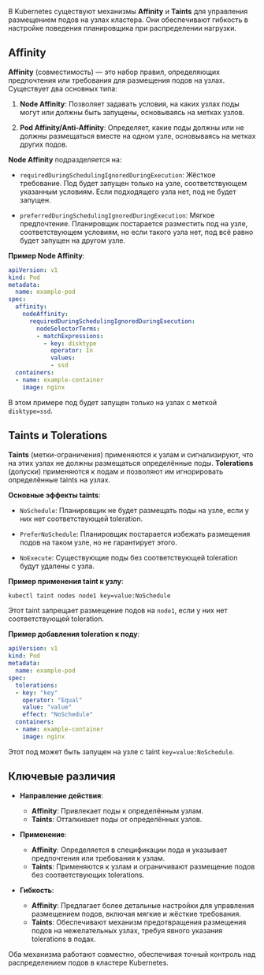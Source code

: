 В Kubernetes существуют механизмы **Affinity** и **Taints** для управления размещением подов на узлах кластера. Они обеспечивают гибкость в настройке поведения планировщика при распределении нагрузки.

## Affinity

**Affinity** (совместимость) — это набор правил, определяющих предпочтения или требования для размещения подов на узлах. Существует два основных типа:

1. **Node Affinity**: Позволяет задавать условия, на каких узлах поды могут или должны быть запущены, основываясь на метках узлов.

2. **Pod Affinity/Anti-Affinity**: Определяет, какие поды должны или не должны размещаться вместе на одном узле, основываясь на метках других подов.

**Node Affinity** подразделяется на:

- `requiredDuringSchedulingIgnoredDuringExecution`: Жёсткое требование. Под будет запущен только на узле, соответствующем указанным условиям. Если подходящего узла нет, под не будет запущен.

- `preferredDuringSchedulingIgnoredDuringExecution`: Мягкое предпочтение. Планировщик постарается разместить под на узле, соответствующем условиям, но если такого узла нет, под всё равно будет запущен на другом узле.

**Пример Node Affinity**:

```yaml
apiVersion: v1
kind: Pod
metadata:
  name: example-pod
spec:
  affinity:
    nodeAffinity:
      requiredDuringSchedulingIgnoredDuringExecution:
        nodeSelectorTerms:
        - matchExpressions:
          - key: disktype
            operator: In
            values:
            - ssd
  containers:
  - name: example-container
    image: nginx
```

В этом примере под будет запущен только на узлах с меткой `disktype=ssd`.

## Taints и Tolerations

**Taints** (метки-ограничения) применяются к узлам и сигнализируют, что на этих узлах не должны размещаться определённые поды. **Tolerations** (допуски) применяются к подам и позволяют им игнорировать определённые taints на узлах.

**Основные эффекты taints**:

- `NoSchedule`: Планировщик не будет размещать поды на узле, если у них нет соответствующей toleration.

- `PreferNoSchedule`: Планировщик постарается избежать размещения подов на таком узле, но не гарантирует этого.

- `NoExecute`: Существующие поды без соответствующей toleration будут удалены с узла.

**Пример применения taint к узлу**:

```bash
kubectl taint nodes node1 key=value:NoSchedule
```

Этот taint запрещает размещение подов на `node1`, если у них нет соответствующей toleration.

**Пример добавления toleration к поду**:

```yaml
apiVersion: v1
kind: Pod
metadata:
  name: example-pod
spec:
  tolerations:
  - key: "key"
    operator: "Equal"
    value: "value"
    effect: "NoSchedule"
  containers:
  - name: example-container
    image: nginx
```

Этот под может быть запущен на узле с taint `key=value:NoSchedule`.

## Ключевые различия

- **Направление действия**:
  - **Affinity**: Привлекает поды к определённым узлам.
  - **Taints**: Отталкивает поды от определённых узлов.

- **Применение**:
  - **Affinity**: Определяется в спецификации пода и указывает предпочтения или требования к узлам.
  - **Taints**: Применяются к узлам и ограничивают размещение подов без соответствующих tolerations.

- **Гибкость**:
  - **Affinity**: Предлагает более детальные настройки для управления размещением подов, включая мягкие и жёсткие требования.
  - **Taints**: Обеспечивают механизм предотвращения размещения подов на нежелательных узлах, требуя явного указания tolerations в подах.

Оба механизма работают совместно, обеспечивая точный контроль над распределением подов в кластере Kubernetes. 


